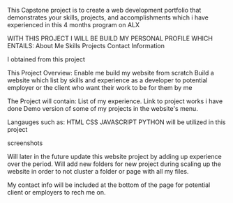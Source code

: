 This Capstone project is to create a web development portfolio that demonstrates your skills, projects, and accomplishments which i have experienced in this 4 months program on ALX

WITH THIS PROJECT I WILL BE BUILD MY PERSONAL PROFILE WHICH ENTAILS:
About Me
Skills
Projects
Contact Information

I obtained from this project

This Project Overview:
Enable me build my website from scratch
Build a website which list by skills and experience as a developer to potential employer or the client who want their work to be for them by me

The Project will contain:
List of my experience.
Link to project works i have done
Demo version of some of my projects in the  website's menu.


Langauges such as:
HTML
CSS
JAVASCRIPT
PYTHON   will be utilized in this project

screenshots

Will later in the future update this website project by adding up experience over the period. 
Will add new folders for new project during scaling up the website in order to not cluster a folder or page with all my files.


My contact info will be included at the bottom of the page for potential client or employers to rech me on.